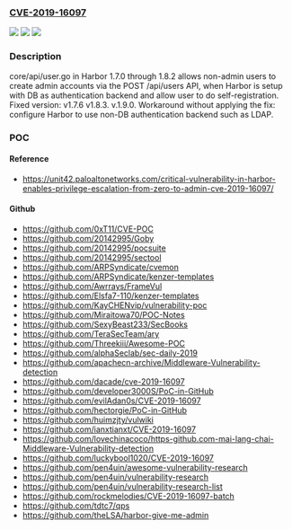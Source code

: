 ### [CVE-2019-16097](https://cve.mitre.org/cgi-bin/cvename.cgi?name=CVE-2019-16097)
![](https://img.shields.io/static/v1?label=Product&message=n%2Fa&color=blue)
![](https://img.shields.io/static/v1?label=Version&message=n%2Fa&color=blue)
![](https://img.shields.io/static/v1?label=Vulnerability&message=n%2Fa&color=brighgreen)

### Description

core/api/user.go in Harbor 1.7.0 through 1.8.2 allows non-admin users to create admin accounts via the POST /api/users API, when Harbor is setup with DB as authentication backend and allow user to do self-registration. Fixed version: v1.7.6 v1.8.3. v.1.9.0. Workaround without applying the fix: configure Harbor to use non-DB authentication backend such as LDAP.

### POC

#### Reference
- https://unit42.paloaltonetworks.com/critical-vulnerability-in-harbor-enables-privilege-escalation-from-zero-to-admin-cve-2019-16097/

#### Github
- https://github.com/0xT11/CVE-POC
- https://github.com/20142995/Goby
- https://github.com/20142995/pocsuite
- https://github.com/20142995/sectool
- https://github.com/ARPSyndicate/cvemon
- https://github.com/ARPSyndicate/kenzer-templates
- https://github.com/Awrrays/FrameVul
- https://github.com/Elsfa7-110/kenzer-templates
- https://github.com/KayCHENvip/vulnerability-poc
- https://github.com/Miraitowa70/POC-Notes
- https://github.com/SexyBeast233/SecBooks
- https://github.com/TeraSecTeam/ary
- https://github.com/Threekiii/Awesome-POC
- https://github.com/alphaSeclab/sec-daily-2019
- https://github.com/apachecn-archive/Middleware-Vulnerability-detection
- https://github.com/dacade/cve-2019-16097
- https://github.com/developer3000S/PoC-in-GitHub
- https://github.com/evilAdan0s/CVE-2019-16097
- https://github.com/hectorgie/PoC-in-GitHub
- https://github.com/huimzjty/vulwiki
- https://github.com/ianxtianxt/CVE-2019-16097
- https://github.com/lovechinacoco/https-github.com-mai-lang-chai-Middleware-Vulnerability-detection
- https://github.com/luckybool1020/CVE-2019-16097
- https://github.com/pen4uin/awesome-vulnerability-research
- https://github.com/pen4uin/vulnerability-research
- https://github.com/pen4uin/vulnerability-research-list
- https://github.com/rockmelodies/CVE-2019-16097-batch
- https://github.com/tdtc7/qps
- https://github.com/theLSA/harbor-give-me-admin

